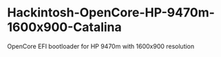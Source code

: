 # Hackintosh-OpenCore-HP-9470m-1600x900-Catalina
OpenCore EFI bootloader for HP 9470m with 1600x900 resolution
